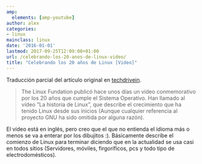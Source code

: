 ```yaml
---
amp:
  elements: [amp-youtube]
author: alex
categories:
- linux
mainclass: linux
date: '2016-01-01'
lastmod: 2017-09-25T12:09:08+01:00
url: /celebrando-los-20-anos-de-linux-video/
title: "Celebrando los 20 años de Linux [Video]"
---
```


Traducción parcial del artículo original en [techdrivein][1].

> The Linux Fundation publicó hace unos días un vídeo conmemorativo por los 20 años que cumple el Sistema Operatívo. Han llamado al vídeo “La historia de Linux”, que describe el crecimiento que ha tenido Linux desde sus inicios (Aunque cualquier referencia al proyecto GNU ha sido omitida por alguna razón).

<!--more--><!--ad-->

El vídeo está en inglés, pero creo que el que no entienda el idioma más o menos se va a enterar por los dibujitos :). Básicamente describe el comienzo de Linux para terminar diciendo que en la actualidad se usa casi en todos sitios (Servidores, móviles, firgoríficos, pcs y todo tipo de electrodomésticos).

<figure>
    <amp-youtube
        data-videoid="5ocq6_3-nEw"
        layout="responsive"
        width="800" height="270"></amp-youtube>
</figure>

 [1]: http://www.techdrivein.com/2011/04/celebrating-20-years-of-linuxvideo.html
